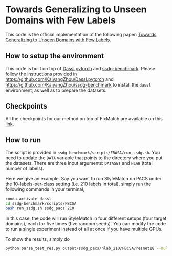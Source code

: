 # Towards Generalizing to Unseen Domains with Few Labels

This code is the official implementation of the following paper: [Towards Generalizing to Unseen Domains with Few Labels]().


## How to setup the environment

This code is built on top of [Dassl.pytorch](https://github.com/KaiyangZhou/Dassl.pytorch) and [ssdg-benchmark](https://github.com/KaiyangZhou/ssdg-benchmark). Please follow the instructions provided in https://github.com/KaiyangZhou/Dassl.pytorch and https://github.com/KaiyangZhou/ssdg-benchmark to install the `dassl` environment, as well as to prepare the datasets. 

## Checkpoints

All the checkpoints for our method on top of FixMatch are available on this [link](https://mega.nz/folder/UOUGSSaZ#KWk-X8uVgNhSpzUlnwG7DQ).

## How to run

The script is provided in `ssdg-benchmark/scripts/FBASA/run_ssdg.sh`. You need to update the `DATA` variable that points to the directory where you put the datasets. There are three input arguments: `DATASET` and `NLAB` (total number of labels).


Here we give an example. Say you want to run StyleMatch on PACS under the 10-labels-per-class setting (i.e. 210 labels in total), simply run the following commands in your terminal,
```bash
conda activate dassl
cd ssdg-benchmark/scripts/FBCSA
bash run_ssdg.sh ssdg_pacs 210 
```

In this case, the code will run StyleMatch in four different setups (four target domains), each for five times (five random seeds). You can modify the code to run a single experiment instead of all at once if you have multiple GPUs.


To show the results, simply do
```bash
python parse_test_res.py output/ssdg_pacs/nlab_210/FBCSA/resnet18 --multi-exp
```


